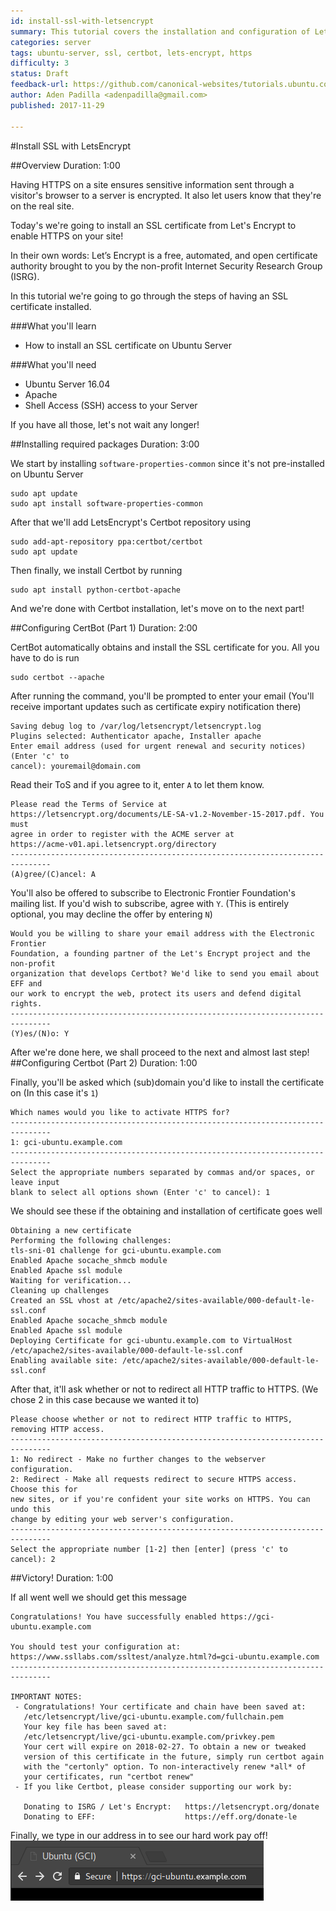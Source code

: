 ```yaml
---
id: install-ssl-with-letsencrypt
summary: This tutorial covers the installation and configuration of LetsEncrypt to provide an Ubuntu server with SSL certificates.
categories: server
tags: ubuntu-server, ssl, certbot, lets-encrypt, https
difficulty: 3
status: Draft
feedback-url: https://github.com/canonical-websites/tutorials.ubuntu.com/issues
author: Aden Padilla <adenpadilla@gmail.com>
published: 2017-11-29

---
```


#Install SSL with LetsEncrypt

##Overview
Duration: 1:00

Having HTTPS on a site ensures sensitive information sent through a visitor's browser to a server is encrypted. It also let users know that they're on the real site.

Today's we're going to install an SSL certificate from Let's Encrypt to enable HTTPS on your site!

In their own words: Let’s Encrypt is a free, automated, and open certificate authority brought to you by the non-profit Internet Security Research Group (ISRG).

In this tutorial we're going to go through the steps of having an SSL certificate installed.

###What you'll learn
- How to install an SSL certificate on Ubuntu Server

###What you'll need
- Ubuntu Server 16.04
- Apache
- Shell Access (SSH) access to your Server

If you have all those, let's not wait any longer!

##Installing required packages
Duration: 3:00

We start by installing `software-properties-common` since it's not pre-installed on Ubuntu Server
```
sudo apt update
sudo apt install software-properties-common
```
After that we'll add LetsEncrypt's Certbot repository using
```
sudo add-apt-repository ppa:certbot/certbot
sudo apt update
```
Then finally, we install Certbot by running
```
sudo apt install python-certbot-apache
```

And we're done with Certbot installation, let's move on to the next part!

##Configuring CertBot (Part 1)
Duration: 2:00

CertBot automatically obtains and install the SSL certificate for you. All you have to do is run
```
sudo certbot --apache
```
After running the command, you'll be prompted to enter your email (You'll receive important updates such as certificate expiry notification there)
```
Saving debug log to /var/log/letsencrypt/letsencrypt.log
Plugins selected: Authenticator apache, Installer apache
Enter email address (used for urgent renewal and security notices) (Enter 'c' to
cancel): youremail@domain.com
```
Read their ToS and if you agree to it, enter `A` to let them know.
```
Please read the Terms of Service at
https://letsencrypt.org/documents/LE-SA-v1.2-November-15-2017.pdf. You must
agree in order to register with the ACME server at
https://acme-v01.api.letsencrypt.org/directory
-------------------------------------------------------------------------------
(A)gree/(C)ancel: A
```
You'll also be offered to subscribe to Electronic Frontier Foundation's mailing list. If you'd wish to subscribe, agree with `Y`. (This is entirely optional, you may decline the offer by entering `N`)
```
Would you be willing to share your email address with the Electronic Frontier
Foundation, a founding partner of the Let's Encrypt project and the non-profit
organization that develops Certbot? We'd like to send you email about EFF and
our work to encrypt the web, protect its users and defend digital rights.
-------------------------------------------------------------------------------
(Y)es/(N)o: Y
```

After we're done here, we shall proceed to the next and almost last step!
##Configuring Certbot (Part 2)
Duration: 1:00

Finally, you'll be asked which (sub)domain you'd like to install the certificate on (In this case it's `1`)
```
Which names would you like to activate HTTPS for?
-------------------------------------------------------------------------------
1: gci-ubuntu.example.com
-------------------------------------------------------------------------------
Select the appropriate numbers separated by commas and/or spaces, or leave input
blank to select all options shown (Enter 'c' to cancel): 1
```
We should see these if the obtaining and installation of certificate goes well
```
Obtaining a new certificate
Performing the following challenges:
tls-sni-01 challenge for gci-ubuntu.example.com
Enabled Apache socache_shmcb module
Enabled Apache ssl module
Waiting for verification...
Cleaning up challenges
Created an SSL vhost at /etc/apache2/sites-available/000-default-le-ssl.conf
Enabled Apache socache_shmcb module
Enabled Apache ssl module
Deploying Certificate for gci-ubuntu.example.com to VirtualHost /etc/apache2/sites-available/000-default-le-ssl.conf
Enabling available site: /etc/apache2/sites-available/000-default-le-ssl.conf
```

After that, it'll ask whether or not to redirect all HTTP traffic to HTTPS. (We chose 2 in this case because we wanted it to)
```
Please choose whether or not to redirect HTTP traffic to HTTPS, removing HTTP access.
-------------------------------------------------------------------------------
1: No redirect - Make no further changes to the webserver configuration.
2: Redirect - Make all requests redirect to secure HTTPS access. Choose this for
new sites, or if you're confident your site works on HTTPS. You can undo this
change by editing your web server's configuration.
-------------------------------------------------------------------------------
Select the appropriate number [1-2] then [enter] (press 'c' to cancel): 2

```

##Victory!
Duration: 1:00

If all went well we should get this message
```
Congratulations! You have successfully enabled https://gci-ubuntu.example.com

You should test your configuration at:
https://www.ssllabs.com/ssltest/analyze.html?d=gci-ubuntu.example.com
-------------------------------------------------------------------------------

IMPORTANT NOTES:
 - Congratulations! Your certificate and chain have been saved at:
   /etc/letsencrypt/live/gci-ubuntu.example.com/fullchain.pem
   Your key file has been saved at:
   /etc/letsencrypt/live/gci-ubuntu.example.com/privkey.pem
   Your cert will expire on 2018-02-27. To obtain a new or tweaked
   version of this certificate in the future, simply run certbot again
   with the "certonly" option. To non-interactively renew *all* of
   your certificates, run "certbot renew"
 - If you like Certbot, please consider supporting our work by:

   Donating to ISRG / Let's Encrypt:   https://letsencrypt.org/donate
   Donating to EFF:                    https://eff.org/donate-le
```

Finally, we type in our address in to see our hard work pay off!
![Success](images/success.png)

